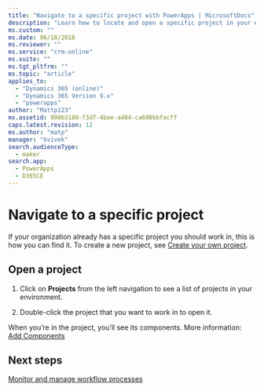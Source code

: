 ```yaml
---
title: "Navigate to a specific project with PowerApps | MicrosoftDocs"
description: "Learn how to locate and open a specific project in your environment"
ms.custom: ""
ms.date: 06/18/2018
ms.reviewer: ""
ms.service: "crm-online"
ms.suite: ""
ms.tgt_pltfrm: ""
ms.topic: "article"
applies_to: 
  - "Dynamics 365 (online)"
  - "Dynamics 365 Version 9.x"
  - "powerapps"
author: "Mattp123"
ms.assetid: 990b3189-f3d7-4bee-a404-ca690bbfacff
caps.latest.revision: 12
ms.author: "matp"
manager: "kvivek"
search.audienceType: 
  - maker
search.app: 
  - PowerApps
  - D365CE
---
```


# Navigate to a specific project

If your organization already has a specific project you should work in, this is how you can find it. To create a new project, see [Create your own project](create-solution.md).  
  
## Open a project  
  
1. Click on **Projects** from the left navigation to see a list of projects in your environment.
  
2. Double-click the project that you want to work in to open it.  
  
 When you’re in the project, you’ll see its components. More information: [Add Components](solutions-overview.md)  

 ## Next steps
[Monitor and manage workflow processes](/flow/monitor-manage-processes)
